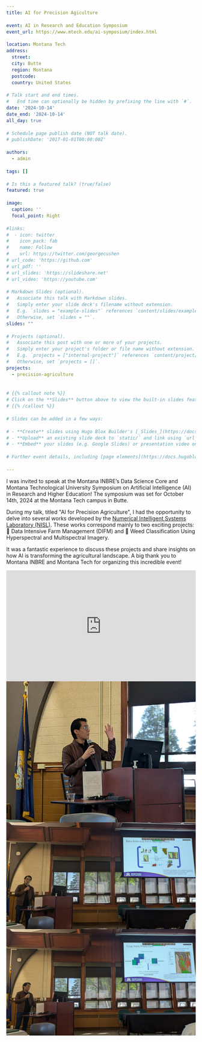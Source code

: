 ```yaml
---
title: AI for Precision Agiculture

event: AI in Research and Education Symposium
event_url: https://www.mtech.edu/ai-symposium/index.html

location: Montana Tech
address:
  street: 
  city: Butte
  region: Montana
  postcode: 
  country: United States

# Talk start and end times.
#   End time can optionally be hidden by prefixing the line with `#`.
date: '2024-10-14'
date_end: '2024-10-14'
all_day: true

# Schedule page publish date (NOT talk date).
# publishDate: '2017-01-01T00:00:00Z'

authors:
  - admin

tags: []

# Is this a featured talk? (true/false)
featured: true

image:
  caption: ''
  focal_point: Right

#links:
#  - icon: twitter
#    icon_pack: fab
#    name: Follow
#    url: https://twitter.com/georgecushen
# url_code: 'https://github.com'
# url_pdf: ''
# url_slides: 'https://slideshare.net'
# url_video: 'https://youtube.com'

# Markdown Slides (optional).
#   Associate this talk with Markdown slides.
#   Simply enter your slide deck's filename without extension.
#   E.g. `slides = "example-slides"` references `content/slides/example-slides.md`.
#   Otherwise, set `slides = ""`.
slides: ""

# Projects (optional).
#   Associate this post with one or more of your projects.
#   Simply enter your project's folder or file name without extension.
#   E.g. `projects = ["internal-project"]` references `content/project/deep-learning/index.md`.
#   Otherwise, set `projects = []`.
projects:
  - precision-agriculture


# {{% callout note %}}
# Click on the **Slides** button above to view the built-in slides feature.
# {{% /callout %}}

# Slides can be added in a few ways:

# - **Create** slides using Hugo Blox Builder's [_Slides_](https://docs.hugoblox.com/reference/content-types/) feature and link using `slides` parameter in the front matter of the talk file
# - **Upload** an existing slide deck to `static/` and link using `url_slides` parameter in the front matter of the talk file
# - **Embed** your slides (e.g. Google Slides) or presentation video on this page using [shortcodes](https://docs.hugoblox.com/reference/markdown/).

# Further event details, including [page elements](https://docs.hugoblox.com/reference/markdown/) such as image galleries, can be added to the body of this page.

---
```


I was invited to speak at the Montana INBRE’s Data Science Core and Montana Technological University Symposium on 
Artificial Intelligence (AI) in Research and Higher Education! The symposium was set for October 14th, 2024 at the Montana Tech campus 
in Butte. 

During my talk, titled "AI for Precision Agriculture", I had the opportunity to delve into several works developed by 
the [Numerical Intelligent Systems Laboratory (NISL)](https://www.researchgate.net/lab/Numerical-Intelligent-Systems-Laboratory-John-Wilbur-Sheppard?ec=headerMenu&_tp=eyJjb250ZXh0Ijp7ImZpcnN0UGFnZSI6ImhvbWUiLCJwYWdlIjoiaG9tZSIsInBvc2l0aW9uIjoiZ2xvYmFsSGVhZGVyIn19).
These works correspond mainly to two exciting projects: 🚜 Data Intensive Farm Management (DIFM) and 🌾 Weed Classification Using Hyperspectral and Multispectral Imagery.

It was a fantastic experience to discuss these projects and share insights on how AI is transforming the agricultural landscape. A big thank you to Montana INBRE and Montana Tech for organizing this incredible event!

<div style="position: relative; width: 100%; height: 0; padding-bottom: 58.52%;">
  <iframe src="https://docs.google.com/presentation/d/e/2PACX-1vQdZJmmpty2RfyG3IDdhKUHJo39IjYN2endQKNmLHbxC22D70PgjHV1hmDF4_Y3Lg/embed?start=false&loop=false&delayms=3000" frameborder="0" style="position: absolute; top: 0; left: 0; width: 100%; height: 100%;" allowfullscreen="true" mozallowfullscreen="true" webkitallowfullscreen="true"></iframe>
</div>

<div style="display: flex; justify-content: center;">
    <img src="event1.jpg" alt="figure" width="100%">
</div>

<div style="display: flex; justify-content: center;">
    <img src="event2.jpg" alt="figure" width="100%">
</div>

<div style="display: flex; justify-content: center;">
    <img src="event3.jpg" alt="figure" width="100%">
</div>